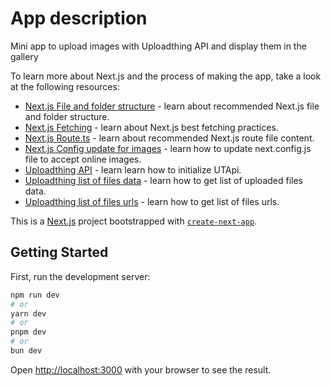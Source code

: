 # App description

Mini app to upload images with Uploadthing API and display them in the gallery

To learn more about Next.js and the process of making the app, take a look at the following resources:
- [Next.js File and folder structure](https://nextjs.org/docs/getting-started/project-structure) - learn about recommended Next.js file and folder structure.
- [Next.js Fetching](https://nextjs.org/docs/app/building-your-application/data-fetching/fetching) - learn about Next.js best fetching practices.
- [Next.js Route.ts](https://nextjs.org/docs/app/api-reference/file-conventions/route) - learn about recommended Next.js route file content.
- [Next.js Config update for images](https://nextjs.org/docs/messages/next-image-unconfigured-host) - learn how to update next.config.js file to accept online images.
- [Uploadthing API](https://docs.uploadthing.com/api-reference/ut-api) - learn learn how to initialize UTApi.
- [Uploadthing list of files data](https://docs.uploadthing.com/api-reference/ut-api#listfiles) - learn how to get list of uploaded files data.
- [Uploadthing list of files urls](https://docs.uploadthing.com/api-reference/ut-api#getfileurls) - learn how to get list of files urls.



This is a [Next.js](https://nextjs.org) project bootstrapped with [`create-next-app`](https://nextjs.org/docs/app/api-reference/cli/create-next-app).

## Getting Started

First, run the development server:

```bash
npm run dev
# or
yarn dev
# or
pnpm dev
# or
bun dev
```

Open [http://localhost:3000](http://localhost:3000) with your browser to see the result.




